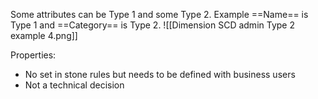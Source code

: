 Some attributes can be Type 1 and some Type 2. Example ==Name== is Type 1 and ==Category== is Type 2.
![[Dimension SCD admin Type 2 example 4.png]]

Properties:
- No set in stone rules but needs to be defined with business users
- Not a technical decision